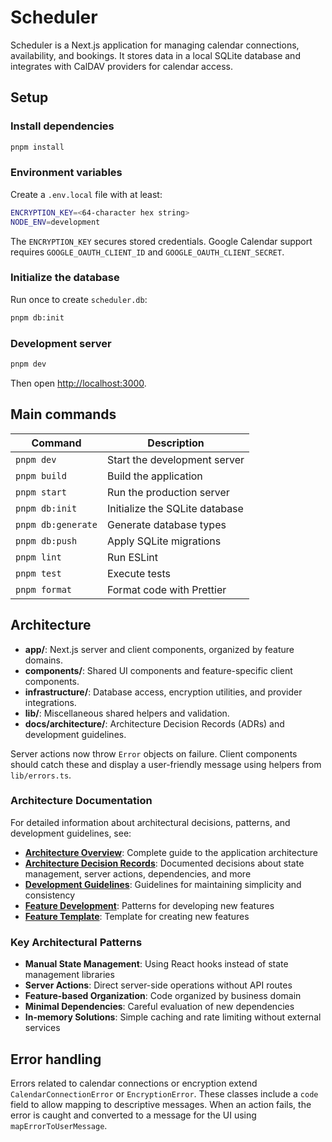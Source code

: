 # Scheduler

Scheduler is a Next.js application for managing calendar connections, availability, and bookings. It stores data in a local SQLite database and integrates with CalDAV providers for calendar access.

## Setup

### Install dependencies
```bash
pnpm install
```

### Environment variables
Create a `.env.local` file with at least:
```bash
ENCRYPTION_KEY=<64-character hex string>
NODE_ENV=development
```
The `ENCRYPTION_KEY` secures stored credentials. Google Calendar support requires `GOOGLE_OAUTH_CLIENT_ID` and `GOOGLE_OAUTH_CLIENT_SECRET`.

### Initialize the database
Run once to create `scheduler.db`:
```bash
pnpm db:init
```

### Development server
```bash
pnpm dev
```
Then open [http://localhost:3000](http://localhost:3000).

## Main commands

| Command | Description |
| ------- | ----------- |
| `pnpm dev` | Start the development server |
| `pnpm build` | Build the application |
| `pnpm start` | Run the production server |
| `pnpm db:init` | Initialize the SQLite database |
| `pnpm db:generate` | Generate database types |
| `pnpm db:push` | Apply SQLite migrations |
| `pnpm lint` | Run ESLint |
| `pnpm test` | Execute tests |
| `pnpm format` | Format code with Prettier |

## Architecture

- **app/**: Next.js server and client components, organized by feature domains.
- **components/**: Shared UI components and feature-specific client components.
- **infrastructure/**: Database access, encryption utilities, and provider integrations.
- **lib/**: Miscellaneous shared helpers and validation.
- **docs/architecture/**: Architecture Decision Records (ADRs) and development guidelines.

Server actions now throw `Error` objects on failure. Client components should catch these and display a user-friendly message using helpers from `lib/errors.ts`.

### Architecture Documentation

For detailed information about architectural decisions, patterns, and development guidelines, see:

- **[Architecture Overview](./docs/architecture/README.md)**: Complete guide to the application architecture
- **[Architecture Decision Records](./docs/architecture/)**: Documented decisions about state management, server actions, dependencies, and more
- **[Development Guidelines](./docs/architecture/development-guidelines.md)**: Guidelines for maintaining simplicity and consistency
- **[Feature Development](./docs/architecture/feature-development-guidelines.md)**: Patterns for developing new features
- **[Feature Template](./docs/architecture/templates/feature-template.md)**: Template for creating new features

### Key Architectural Patterns

- **Manual State Management**: Using React hooks instead of state management libraries
- **Server Actions**: Direct server-side operations without API routes
- **Feature-based Organization**: Code organized by business domain
- **Minimal Dependencies**: Careful evaluation of new dependencies
- **In-memory Solutions**: Simple caching and rate limiting without external services

## Error handling

Errors related to calendar connections or encryption extend `CalendarConnectionError` or `EncryptionError`. These classes include a `code` field to allow mapping to descriptive messages. When an action fails, the error is caught and converted to a message for the UI using `mapErrorToUserMessage`.

